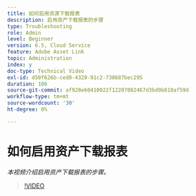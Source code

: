 ```yaml
---
title: 如何启用资源下载报表
description: 启用资产下载报表的步骤
type: Troubleshooting
role: Admin
level: Beginner
version: 6.5, Cloud Service
feature: Adobe Asset Link
topic: Administration
index: y
doc-type: Technical Video
exl-id: d50f626b-ced8-4320-91c2-738687bec295
duration: 106
source-git-commit: af928e60410022f12207082467d3bd9b818af59d
workflow-type: tm+mt
source-wordcount: '30'
ht-degree: 0%

---
```


# 如何启用资产下载报表

*本视频介绍启用资产下载报表的步骤。*

>[!VIDEO](https://video.tv.adobe.com/v/335463?quality=12&learn=on)

